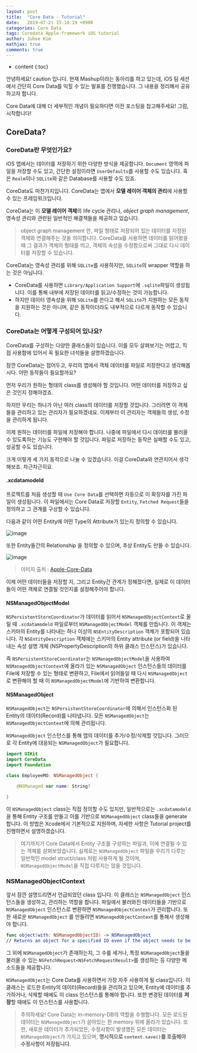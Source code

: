 ```yaml
---
layout: post
title:  "Core Data - Tutorial"
date:   2019-07-21 15:18:19 +0900
categories: Core Data
tags: Coredata Apple-framework iOS tutorial
author: Juhee Kim
mathjax: true
comments: true
---
```


* content
{:toc}

안녕하세요! caution 입니다. 현재 Mashup이라는 동아리를 하고 있는데, iOS 팀 세션에서 간단히 Core Data를 익힐 수 있는 발표를 진행했습니다. 그 내용을 정리해서 공유하고자 합니다.

Core Data에 대해 더 세부적인 개념이 필요하다면 이전 포스팅을 찹고해주세요! 그럼, 시작합니다!


## CoreData?

### CoreData란 무엇인가요?

iOS 앱에서는 데이터를 저장하기 위한 다양한 방식을 제공합니다. `Document` 영역에 파일을 저장할 수도 있고, 간단한 설정이라면 `UserDefaults`를 사용할 수도 있습니다. 혹은 `Realm`이나 `SQLite`와 같은 Database를 사용할 수도 있죠.

CoreData도 마찬가지입니다. CoreData는 앱에서 **모델 레이어 객체의 관리**에 사용할 수 있는 프레임워크입니다.

CoreData는 이 **모델 레이어 객체**의 life cycle 관리나, *object graph management*, 영속성 관리와 관련된 일반적인 해결책들을 제공하고 있습니다.

> object graph management 란, 파일 형태로 저장되어 있는 데이터를 지정된 객체와 연결해주는 것을 의미합니다. CoreData를 사용하면 데이터를 읽어왔을 때 그 결과가 객체의 형태를 띄고, 객체의 속성을 수정함으로써 그대로 다시 데이터를 저장할 수 있습니다.

CoreData는 영속성 관리를 위해 `SQLite`를 사용하지만, `SQLite`의 wrapper 역할을 하는 것은 아닙니다.

* CoreData를 사용하면 `Library/Application Support`에 `.sqlite`파일이 생성됩니다. 이를 통해 내부에 저장된 데이터를 읽고/수정하는 것이 가능합니다.
* 하지만 데이터 영속성을 위해 `SQLite`를 쓴다고 해서 `SQLite`가 지원하는 모든 동작을 지원하는 것은 아니며, 같은 동작이더라도 내부적으로 다르게 동작할 수 있습니다.

### CoreData는 어떻게 구성되어 있나요?
CoreData를 구성하는 다양한 클래스들이 있습니다. 이를 모두 살펴보기는 어렵고, 직접 사용함에 있어서 꼭 필요한 녀석들을 설명하겠습니다.

잠깐 CoreData는 접어두고, 우리의 앱에서 객체 데이터를 파일로 저장한다고 생각해봅시다. 어떤 동작들이 필요할까요?

먼저 우리가 원하는 형태의 class를 생성해야 할 것입니다. 어떤 데이터를 저장하고 싶은 것인지 정해야겠죠.

하지만 우리는 하나가 아닌 여러 class의 데이터를 저장할 것입니다. 그러려면 이 객체들을 관리하고 있는 관리자가 필요하겠네요. 이제부터 이 관리자는 객체들의 생성, 수정을 관리하게 됩니다.

이제 원하는 데이터를 파일에 저장해야 합니다. 나중에 파일에서 다시 데이터를 불러올 수 있도록하는 기능도 구현해야 할 것입니다. 파일로 저장하는 동작은 실패할 수도 있고, 성공할 수도 있습니다.

크게 이렇게 세 가지 동작으로 나눌 수 있겠습니다. 이걸 CoreData와 연관지어서 생각해보죠. 차근차근히요.

#### .xcdatamodeld
프로젝트를 처음 생성할 때 `Use Core Data`를 선택하면 자동으로 이 확장자를 가진 파일이 생성됩니다. 이 파일에서는 Core Data로 저장할 `Entity`, `Fetched Request`들을 정의하고 그 관계를 구상할 수 있습니다.

다음과 같이 어떤 Entity에 어떤 Type의 Attribute가 있는지 정의할 수 있습니다.

![image](https://developer.apple.com/library/archive/documentation/Cocoa/Conceptual/CoreData/Art/Model_Editor_2x.png)

또한 Entity들간의 Relationship 을 정의할 수 있으며, 추상 Entity도 만들 수 있습니다.

![image](https://developer.apple.com/library/archive/documentation/Cocoa/Conceptual/CoreData/Art/Entity_Inheritence_2_2x.png)

> 이미지 출처 : [Apple-Core-Data](https://developer.apple.com/library/archive/documentation/Cocoa/Conceptual/CoreData/KeyConcepts.html#//apple_ref/doc/uid/TP40001075-CH30-SW1)

이제 어떤 데이터들을 저장할 지, 그리고 Entity간 관계가 정해졌다면, 실제로 이 데이터들이 어떤 객체로 연결될 것인지를 설정해주어야 합니다.

#### NSManagedObjectModel

 `NSPersistentStoreCoordinator`가 데이터를 읽어서 `NSManagedObjectContext`로 올릴 때 `.xcdatamodeld` 파일로부터 `NSManagedObjectModel` 객체를 만듭니다. 이 객체는 스키마의 Entity를 나타내는 하나 이상의 `NSEntityDescription` 객체가 포함되어 있습니다. 각 `NSEntityDescription` 객체에는 스키마의 Entity attribute (or field)을 나타내는 속성 설명 개체 (NSPropertyDescription의 하위 클래스 인스턴스)가 있습니다.

 즉 `NSPersistentStoreCoordinator`는 `NSManagedObjectModel`을 사용하여 `NSManagedObjectContext`에 올라가 있는 `NSManagedObject` 인스턴스들의 데이터를 File에 저장할 수 있는 형태로 변환하고, File에서 읽어들일 때 다시 `NSManagedObject` 로 변환해야 할 때 이 `NSManagedObjectModel`에 기반하여 변환합니다.

#### NSManagedObject
`NSManagedObject`는 `NSPersistentStoreCoordinator`에 의해서 인스턴스화 된 Entity의 데이터(Record)를 나타냅니다. 모든 `NSManagedObject`는 `NSManagedObjectContext`에 의해 관리됩니다.

`NSManagedObject` 인스턴스를 통해 앱의 데이터를 추가/수정/삭제할 것입니다. 그러므로 각 Entity에 대응되는 `NSManagedObject`가 필요합니다.

```swift
import UIKit
import CoreData
import Foundation

class EmployeeMO: NSManagedObject {

    @NSManaged var name: String?

}
```

이 `NSManagedObject` class는 직접 정의할 수도 있지만, 일반적으로는 `.xcdatamodeld`을 통해 Entity 구조를 만들고 이를 기반으로 `NSManagedObject` class들을 generate 합니다. 이 방법은 Xcode에서 기본적으로 지원하며, 자세한 사항은 Tutorial project를 진행하면서 설명하겠습니다.

> 여기까지가 Core Data에서 Entity 구조를 구성하는 파일과, 이에 연결될 수 있는 객체를 살펴보았습니다. 실제로는 `NSManagedObject` 파일을 우리가 다루는 일반적인 model struct/class 처럼 사용하게 될 것이며, `NSManagedObjectModel`을 직접 다루지는 않을 것입니다.

### NSManagedObjectContext

앞서 잠깐 설명드리면서 언급되었던 class 입니다. 이 클래스는 `NSManagedObject` 인스턴스들을 생성하고, 관리하는 역할을 합니다. 파일에서 불러와진 데이터들을 기반으로 `NSManagedObject` 인스턴스로 변환하면 `NSManagedObjectContext`가 관리합니다. 또한 새로운 `NSManagedObject` 를 만들려면 `NSManagedObjectContext`를 통해서 생성해야 합니다.

```swift
func object(with: NSManagedObjectID) -> NSManagedObject
// Returns an object for a specified ID even if the object needs to be fetched.
```

그 외에 `NSManagedObject`가 존재하는지, 그 수를 세거나, 특정 `NSManagedObject`들을 불러올 수 있는 `NSFetchRequest<NSFetchRequestResult>`를 생성하는 등 다양한 메소드들을 제공합니다.

`NSManagedObject`는 Core Data를 사용하면서 가장 자주 사용하게 될 class입니다. 이 클래스는 로드한 Entity의 데이터(Record)들을 관리하고 있으며, Entity에 데이터를 추가하거나, 삭제할 때에도 이 class 인스턴스를 통해야 합니다. 또한 변경된 데이터를 **저장**할 때에도 이 인스턴스를 사용합니다.

> 주의하세요! Core Data는 in-memory-DB의 역할을 수행합니다. 모든 로드된 데이터는 `NSManagedObject`가 살아있는 한 memory 위에 올라가 있습니다. 또한, 새로운 데이터가 추가되었든, 수정사항이 발생했든 모든 데이터는 `NSManagedObject`가 가지고 있으며, **명시적으로 `context.save()`를 호출해야 수정사항이 저장됩니다.**
